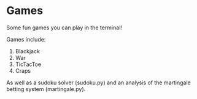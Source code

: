 # Games
Some fun games you can play in the terminal!

Games include:
1. Blackjack
2. War
3. TicTacToe
4. Craps

As well as a sudoku solver (sudoku.py) and an analysis of the martingale betting system (martingale.py).